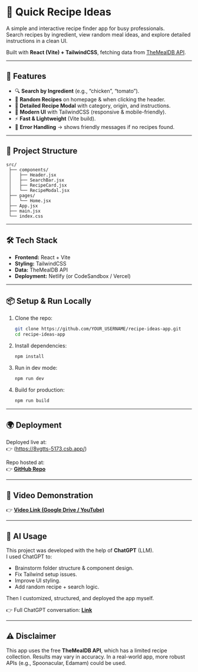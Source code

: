 # 🍴 Quick Recipe Ideas

A simple and interactive recipe finder app for busy professionals.  
Search recipes by ingredient, view random meal ideas, and explore detailed instructions in a clean UI.  

Built with **React (Vite) + TailwindCSS**, fetching data from [TheMealDB API](https://www.themealdb.com).  

---

## 🚀 Features
- 🔍 **Search by Ingredient** (e.g., “chicken”, “tomato”).  
- 🎲 **Random Recipes** on homepage & when clicking the header.  
- 📖 **Detailed Recipe Modal** with category, origin, and instructions.  
- 🎨 **Modern UI** with TailwindCSS (responsive & mobile-friendly).  
- ⚡ **Fast & Lightweight** (Vite build).  
- 🚫 **Error Handling** → shows friendly messages if no recipes found.  

---

## 📂 Project Structure
```
src/
 ├── components/
 │   ├── Header.jsx
 │   ├── SearchBar.jsx
 │   ├── RecipeCard.jsx
 │   └── RecipeModal.jsx
 ├── pages/
 │   └── Home.jsx
 ├── App.jsx
 ├── main.jsx
 └── index.css
```

---

## 🛠️ Tech Stack
- **Frontend:** React + Vite  
- **Styling:** TailwindCSS  
- **Data:** TheMealDB API  
- **Deployment:** Netlify (or CodeSandbox / Vercel)  

---

## 📦 Setup & Run Locally
1. Clone the repo:
   ```bash
   git clone https://github.com/YOUR_USERNAME/recipe-ideas-app.git
   cd recipe-ideas-app
   ```

2. Install dependencies:
   ```bash
   npm install
   ```

3. Run in dev mode:
   ```bash
   npm run dev
   ```

4. Build for production:
   ```bash
   npm run build
   ```

---

## 🌍 Deployment
Deployed live at:  
👉 (https://8vgtts-5173.csb.app/)  

Repo hosted at:  
👉 [**GitHub Repo**](https://github.com/Uday061103/Recipe-Idea-App)  

---

## 🎥 Video Demonstration
👉 [**Video Link (Google Drive / YouTube)**](https://drive.google.com/file/d/1Ndf5w-2R17y3lJEgWn3F3JO3WHNtG2qK/view?usp=sharing)  

---

## 🤖 AI Usage
This project was developed with the help of **ChatGPT** (LLM).  
I used ChatGPT to:  
- Brainstorm folder structure & component design.  
- Fix Tailwind setup issues.  
- Improve UI styling.  
- Add random recipe + search logic.  

Then I customized, structured, and deployed the app myself.  

👉 Full ChatGPT conversation: [**Link**](https://chatgpt.com/share/68b87e90-9f58-8005-9393-dd4e64c958c8)  

---

## ⚠️ Disclaimer
This app uses the free **TheMealDB API**, which has a limited recipe collection. Results may vary in accuracy. In a real-world app, more robust APIs (e.g., Spoonacular, Edamam) could be used.  
